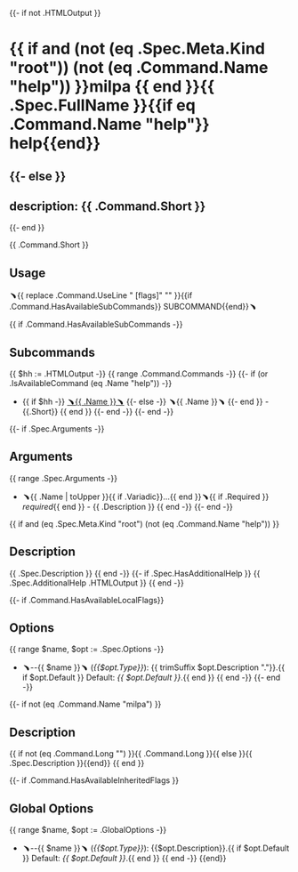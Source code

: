 {{- if not .HTMLOutput }}
# {{ if and (not (eq .Spec.Meta.Kind "root")) (not (eq .Command.Name "help")) }}milpa {{ end }}{{ .Spec.FullName }}{{if eq .Command.Name "help"}} help{{end}}
{{- else }}
---
description: {{ .Command.Short }}
---
{{- end }}

{{ .Command.Short }}

## Usage

  ﹅{{ replace .Command.UseLine " [flags]" "" }}{{if .Command.HasAvailableSubCommands}} SUBCOMMAND{{end}}﹅

{{ if .Command.HasAvailableSubCommands -}}
## Subcommands

{{ $hh := .HTMLOutput -}}
{{ range .Command.Commands -}}
{{- if (or .IsAvailableCommand (eq .Name "help")) -}}
- {{ if $hh -}}
[﹅{{ .Name }}﹅]({{.Name}})
{{- else -}}
﹅{{ .Name }}﹅
{{- end }} - {{.Short}}
{{ end }}
{{- end -}}
{{- end -}}

{{- if .Spec.Arguments -}}
## Arguments

{{ range .Spec.Arguments -}}

- ﹅{{ .Name | toUpper }}{{ if .Variadic}}...{{ end }}﹅{{ if .Required }} _required_{{ end }} - {{ .Description }}
{{ end -}}
{{- end -}}


{{ if and (eq .Spec.Meta.Kind "root") (not (eq .Command.Name "help")) }}
## Description

{{ .Spec.Description }}
{{ end -}}
{{- if .Spec.HasAdditionalHelp }}
{{ .Spec.AdditionalHelp .HTMLOutput }}
{{ end -}}


{{- if .Command.HasAvailableLocalFlags}}
## Options

{{ range $name, $opt := .Spec.Options -}}
- ﹅--{{ $name }}﹅ (_{{$opt.Type}}_): {{ trimSuffix $opt.Description "."}}.{{ if $opt.Default }} Default: _{{ $opt.Default }}_.{{ end }}
{{ end -}}
{{- end -}}

{{- if not (eq .Command.Name "milpa") }}
## Description

{{ if not (eq .Command.Long "") }}{{ .Command.Long }}{{ else }}{{ .Spec.Description }}{{end}}
{{ end }}

{{- if .Command.HasAvailableInheritedFlags }}
## Global Options

{{ range $name, $opt := .GlobalOptions -}}
- ﹅--{{ $name }}﹅ (_{{$opt.Type}}_): {{$opt.Description}}.{{ if $opt.Default }} Default: _{{ $opt.Default }}_.{{ end }}
{{ end -}}
{{end}}
